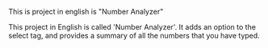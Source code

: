 This is project in english is "Number Analyzer"

This project in English is called 'Number Analyzer'. It adds an option to the select tag, and provides a summary of all the numbers that you have typed.